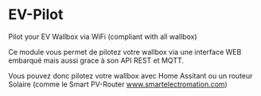 # EV-Pilot
Pilot your EV Wallbox via WiFi (compliant with all wallbox)

Ce module vous permet de pilotez votre wallbox via une interface WEB embarqué mais aussi grace à son API REST et MQTT.

Vous pouvez donc pilotez votre wallbox avec Home Assitant ou un routeur Solaire (comme le Smart PV-Router www.smartelectromation.com)


